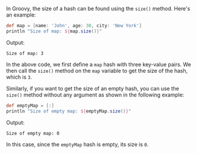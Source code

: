 In Groovy, the size of a hash can be found using the `size()` method. Here's an example:

```groovy
def map = [name: 'John', age: 30, city: 'New York']
println "Size of map: ${map.size()}"
```

Output:

```
Size of map: 3
```

In the above code, we first define a `map` hash with three key-value pairs. We then call the `size()` method on the `map` variable to get the size of the hash, which is `3`. 

Similarly, if you want to get the size of an empty hash, you can use the `size()` method without any argument as shown in the following example:

```groovy
def emptyMap = [:]
println "Size of empty map: ${emptyMap.size()}"
```

Output:

```
Size of empty map: 0
```

In this case, since the `emptyMap` hash is empty, its size is `0`.